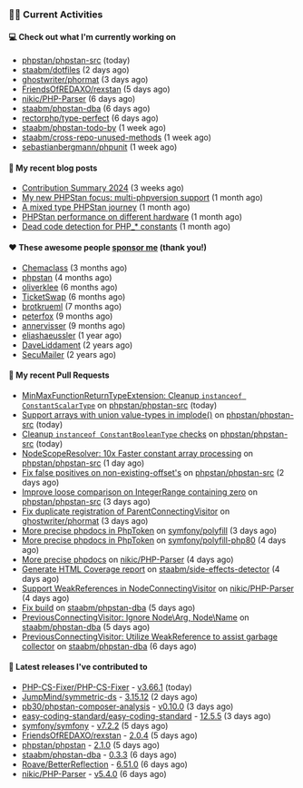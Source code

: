 ### 👨‍💻 Current Activities


#### 💻 Check out what I'm currently working on

- [phpstan/phpstan-src](https://github.com/phpstan/phpstan-src) (today)
- [staabm/dotfiles](https://github.com/staabm/dotfiles) (2 days ago)
- [ghostwriter/phormat](https://github.com/ghostwriter/phormat) (3 days ago)
- [FriendsOfREDAXO/rexstan](https://github.com/FriendsOfREDAXO/rexstan) (5 days ago)
- [nikic/PHP-Parser](https://github.com/nikic/PHP-Parser) (6 days ago)
- [staabm/phpstan-dba](https://github.com/staabm/phpstan-dba) (6 days ago)
- [rectorphp/type-perfect](https://github.com/rectorphp/type-perfect) (6 days ago)
- [staabm/phpstan-todo-by](https://github.com/staabm/phpstan-todo-by) (1 week ago)
- [staabm/cross-repo-unused-methods](https://github.com/staabm/cross-repo-unused-methods) (1 week ago)
- [sebastianbergmann/phpunit](https://github.com/sebastianbergmann/phpunit) (1 week ago)


#### 📜 My recent blog posts

- [Contribution Summary 2024](https://staabm.github.io/2024/12/11/contribution-summary-2024.html) (3 weeks ago)
- [My new PHPStan focus: multi-phpversion support](https://staabm.github.io/2024/11/28/phpstan-php-version-in-scope.html) (1 month ago)
- [A mixed type PHPStan journey](https://staabm.github.io/2024/11/26/phpstan-mixed-types.html) (1 month ago)
- [PHPStan performance on different hardware](https://staabm.github.io/2024/11/17/phpstan-performance-on-different-hardware.html) (1 month ago)
- [Dead code detection for PHP_* constants](https://staabm.github.io/2024/11/14/phpstan-php-version-narrowing.html) (1 month ago)


#### ❤️ These awesome people [sponsor me](https://github.com/sponsors/staabm) (thank you!)

- [Chemaclass](https://github.com/Chemaclass) (3 months ago)
- [phpstan](https://github.com/phpstan) (4 months ago)
- [oliverklee](https://github.com/oliverklee) (6 months ago)
- [TicketSwap](https://github.com/TicketSwap) (6 months ago)
- [brotkrueml](https://github.com/brotkrueml) (7 months ago)
- [peterfox](https://github.com/peterfox) (9 months ago)
- [annervisser](https://github.com/annervisser) (9 months ago)
- [eliashaeussler](https://github.com/eliashaeussler) (1 year ago)
- [DaveLiddament](https://github.com/DaveLiddament) (2 years ago)
- [SecuMailer](https://github.com/SecuMailer) (2 years ago)


#### 🔨 My recent Pull Requests

- [MinMaxFunctionReturnTypeExtension: Cleanup `instanceof ConstantScalarType`](https://github.com/phpstan/phpstan-src/pull/3773) on [phpstan/phpstan-src](https://github.com/phpstan/phpstan-src) (today)
- [Support arrays with union value-types in implode()](https://github.com/phpstan/phpstan-src/pull/3772) on [phpstan/phpstan-src](https://github.com/phpstan/phpstan-src) (today)
- [Cleanup `instanceof ConstantBooleanType` checks](https://github.com/phpstan/phpstan-src/pull/3771) on [phpstan/phpstan-src](https://github.com/phpstan/phpstan-src) (today)
- [NodeScopeResolver: 10x Faster constant array processing](https://github.com/phpstan/phpstan-src/pull/3769) on [phpstan/phpstan-src](https://github.com/phpstan/phpstan-src) (1 day ago)
- [Fix false positives on non-existing-offset&#39;s](https://github.com/phpstan/phpstan-src/pull/3766) on [phpstan/phpstan-src](https://github.com/phpstan/phpstan-src) (2 days ago)
- [Improve loose comparison on IntegerRange containing zero](https://github.com/phpstan/phpstan-src/pull/3764) on [phpstan/phpstan-src](https://github.com/phpstan/phpstan-src) (3 days ago)
- [Fix duplicate registration of ParentConnectingVisitor](https://github.com/ghostwriter/phormat/pull/22) on [ghostwriter/phormat](https://github.com/ghostwriter/phormat) (3 days ago)
- [More precise phpdocs in PhpToken](https://github.com/symfony/polyfill/pull/513) on [symfony/polyfill](https://github.com/symfony/polyfill) (3 days ago)
- [More precise phpdocs in PhpToken](https://github.com/symfony/polyfill-php80/pull/6) on [symfony/polyfill-php80](https://github.com/symfony/polyfill-php80) (4 days ago)
- [More precise phpdocs](https://github.com/nikic/PHP-Parser/pull/1058) on [nikic/PHP-Parser](https://github.com/nikic/PHP-Parser) (4 days ago)
- [Generate HTML Coverage report](https://github.com/staabm/side-effects-detector/pull/28) on [staabm/side-effects-detector](https://github.com/staabm/side-effects-detector) (4 days ago)
- [Support WeakReferences in NodeConnectingVisitor](https://github.com/nikic/PHP-Parser/pull/1057) on [nikic/PHP-Parser](https://github.com/nikic/PHP-Parser) (4 days ago)
- [Fix build](https://github.com/staabm/phpstan-dba/pull/732) on [staabm/phpstan-dba](https://github.com/staabm/phpstan-dba) (5 days ago)
- [PreviousConnectingVisitor: Ignore Node\Arg, Node\Name](https://github.com/staabm/phpstan-dba/pull/731) on [staabm/phpstan-dba](https://github.com/staabm/phpstan-dba) (5 days ago)
- [PreviousConnectingVisitor: Utilize WeakReference to assist garbage collector](https://github.com/staabm/phpstan-dba/pull/730) on [staabm/phpstan-dba](https://github.com/staabm/phpstan-dba) (6 days ago)


#### 🔭 Latest releases I've contributed to

- [PHP-CS-Fixer/PHP-CS-Fixer](https://github.com/PHP-CS-Fixer/PHP-CS-Fixer) - [v3.66.1](https://github.com/PHP-CS-Fixer/PHP-CS-Fixer/releases/tag/v3.66.1) (today)
- [JumpMind/symmetric-ds](https://github.com/JumpMind/symmetric-ds) - [3.15.12](https://github.com/JumpMind/symmetric-ds/releases/tag/3.15.12) (2 days ago)
- [pb30/phpstan-composer-analysis](https://github.com/pb30/phpstan-composer-analysis) - [v0.10.0](https://github.com/pb30/phpstan-composer-analysis/releases/tag/v0.10.0) (3 days ago)
- [easy-coding-standard/easy-coding-standard](https://github.com/easy-coding-standard/easy-coding-standard) - [12.5.5](https://github.com/easy-coding-standard/easy-coding-standard/releases/tag/12.5.5) (3 days ago)
- [symfony/symfony](https://github.com/symfony/symfony) - [v7.2.2](https://github.com/symfony/symfony/releases/tag/v7.2.2) (5 days ago)
- [FriendsOfREDAXO/rexstan](https://github.com/FriendsOfREDAXO/rexstan) - [2.0.4](https://github.com/FriendsOfREDAXO/rexstan/releases/tag/2.0.4) (5 days ago)
- [phpstan/phpstan](https://github.com/phpstan/phpstan) - [2.1.0](https://github.com/phpstan/phpstan/releases/tag/2.1.0) (5 days ago)
- [staabm/phpstan-dba](https://github.com/staabm/phpstan-dba) - [0.3.3](https://github.com/staabm/phpstan-dba/releases/tag/0.3.3) (6 days ago)
- [Roave/BetterReflection](https://github.com/Roave/BetterReflection) - [6.51.0](https://github.com/Roave/BetterReflection/releases/tag/6.51.0) (6 days ago)
- [nikic/PHP-Parser](https://github.com/nikic/PHP-Parser) - [v5.4.0](https://github.com/nikic/PHP-Parser/releases/tag/v5.4.0) (6 days ago)
